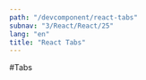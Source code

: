 ```yaml
---
path: "/devcomponent/react-tabs"
subnav: "3/React/React/25"
lang: "en"
title: "React Tabs"
---
```


#Tabs

<reacttabs />